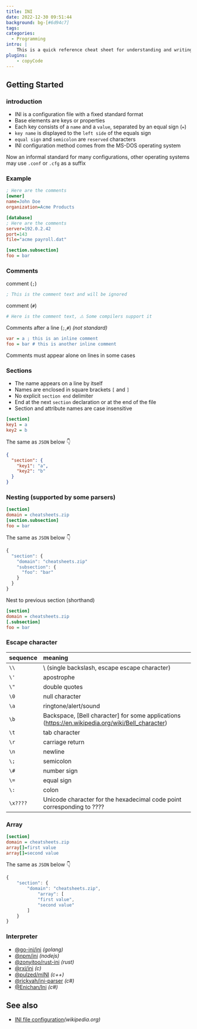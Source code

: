 ```yaml
---
title: INI
date: 2022-12-30 09:51:44
background: bg-[#6d94c7]
tags:
categories:
  - Programming
intro: |
    This is a quick reference cheat sheet for understanding and writing INI-format configuration files.
plugins:
    - copyCode
---
```


Getting Started
----



### introduction

- INI is a configuration file with a fixed standard format
- Base elements are keys or properties
- Each key consists of a `name` and a `value`, separated by an equal sign (`=`)
- `key name` is displayed to the `left side` of the equals sign
- `equal sign` and `semicolon` are `reserved` characters
- INI configuration method comes from the MS-DOS operating system

Now an informal standard for many configurations, other operating systems may use `.conf` or `.cfg` as a suffix


### Example


```ini
; Here are the comments
[owner]
name=John Doe
organization=Acme Products

[database]
; Here are the comments
server=192.0.2.42
port=143
file="acme payroll.dat"

[section.subsection]
foo = bar
```




### Comments

comment (`;`)

```ini
; This is the comment text and will be ignored
```

comment (`#`)
```ini
# Here is the comment text, ⚠️ Some compilers support it
```

Comments after a line (`;`,`#`) _(not standard)_

```ini
var = a ; this is an inline comment
foo = bar # this is another inline comment
```

Comments must appear alone on lines in some cases



### Sections

- The name appears on a line by itself
- Names are enclosed in square brackets `[` and `]`
- No explicit `section end` delimiter
- End at the next `section` declaration or at the end of the file
- Section and attribute names are case insensitive
<!--rehype:className=style-round-->

```ini
[section]
key1 = a
key2 = b
```

The same as `JSON` below 👇

```json
{
  "section": {
    "key1": "a",
    "key2": "b"
  }
}
```



### Nesting (supported by some parsers)

```ini
[section]
domain = cheatsheets.zip
[section.subsection]
foo = bar
```

The same as `JSON` below 👇

```js
{
  "section": {
    "domain": "cheatsheets.zip"
    "subsection": {
      "foo": "bar"
    }
  }
}
```

Nest to previous section (shorthand)

```ini
[section]
domain = cheatsheets.zip
[.subsection]
foo = bar
```



### Escape character

sequence | meaning
:-| :-
`\\` | \ (single backslash, escape escape character)
`\'` | apostrophe
`\"` | double quotes
`\0` | null character
`\a` | ringtone/alert/sound
`\b` | Backspace, [Bell character] for some applications (https://en.wikipedia.org/wiki/Bell_character)
`\t` | tab character
`\r` | carriage return
`\n` | newline
`\;` | semicolon
`\#` | number sign
`\=` | equal sign
`\:` | colon
`\x????` | Unicode character for the hexadecimal code point corresponding to ????



### Array

```ini
[section]
domain = cheatsheets.zip
array[]=first value
array[]=second value
```

The same as `JSON` below 👇

```js
{
    "section": {
        "domain": "cheatsheets.zip",
            "array": [
            "first value",
            "second value"
        ]
    }
}
```



### Interpreter

- [@go-ini/ini](https://github.com/go-ini/ini) _(golang)_
- [@npm/ini](https://www.npmjs.com/package/ini) _(nodejs)_
- [@zonyitoo/rust-ini](https://github.com/zonyitoo/rust-inii) _(rust)_
- [@rxi/ini](https://www.npmjs.com/package/ini) _(c)_
- [@pulzed/mINI](https://github.com/pulzed/mINI) _(c++)_
- [@rickyah/ini-parser](https://github.com/rickyah/ini-parser) _(c#)_
- [@Enichan/Ini](https://github.com/Enichan/Ini) _(c#)_


See also
---
- [INI file configuration](https://en.wikipedia.org/wiki/INI_file)_(wikipedia.org)_
